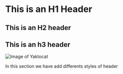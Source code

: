 # This is an H1 Header
## This is an H2 header
## This is an h3 header

![Image of Yaktocat](https://octodex.github.com/images/yaktocat.png)





In this section we have add differents styles of header
